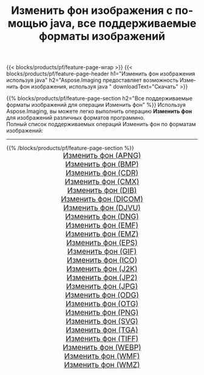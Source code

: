 ﻿---
title: Изменить фон изображения с помощью java, все поддерживаемые форматы изображений 
weight: 3920
url: /ru/java/change-background 
lang: ru
langdirlevel: 2
locales: zh-hans,ja,it,ru,de,es,fr,nl,id,lt,pl,pt,vi,tr,ko,zh-hant,ar,hi,th,sv,cs,uk,he
description: Используя Aspose.Imaging, вы можете легко Изменить фон изображения используя java
---

{{< blocks/products/pf/feature-page-wrap >}}
{{< blocks/products/pf/feature-page-header h1="Изменить фон изображения используя java" h2="Aspose.Imaging предоставляет возможность Изменить фон изображения, используя java " downloadText="Скачать" >}}


{{% blocks/products/pf/feature-page-section  h2="Все поддерживаемые форматы изображений для операции Изменить фон" %}}
Используя Aspose.Imaging, вы можете легко выполнить операцию **Изменить фон** для изображений различных форматов программно.
<br/>
Полный список поддерживаемых операций Изменить фон по форматам изображений:
<hr/>
{{% /blocks/products/pf/feature-page-section %}}
<div class="container-fluid productfamilypage bg-gray">
    <div class="convertypes bg-gray agp-content section">
        <div class="container">
		<div class="row other-converters" style="gap: 10px;font-size: 19px;text-align:center;">
		    <div class='col-md-2 other-converter remove-lp remove-rp'><a href="/imaging/ru/java/change-background/apng" style="padding:15px;">Изменить фон (APNG)</a></div><div class='col-md-2 other-converter remove-lp remove-rp'><a href="/imaging/ru/java/change-background/bmp" style="padding:15px;">Изменить фон (BMP)</a></div><div class='col-md-2 other-converter remove-lp remove-rp'><a href="/imaging/ru/java/change-background/cdr" style="padding:15px;">Изменить фон (CDR)</a></div><div class='col-md-2 other-converter remove-lp remove-rp'><a href="/imaging/ru/java/change-background/cmx" style="padding:15px;">Изменить фон (CMX)</a></div><div class='col-md-2 other-converter remove-lp remove-rp'><a href="/imaging/ru/java/change-background/dib" style="padding:15px;">Изменить фон (DIB)</a></div><div class='col-md-2 other-converter remove-lp remove-rp'><a href="/imaging/ru/java/change-background/dicom" style="padding:15px;">Изменить фон (DICOM)</a></div><div class='col-md-2 other-converter remove-lp remove-rp'><a href="/imaging/ru/java/change-background/djvu" style="padding:15px;">Изменить фон (DJVU)</a></div><div class='col-md-2 other-converter remove-lp remove-rp'><a href="/imaging/ru/java/change-background/dng" style="padding:15px;">Изменить фон (DNG)</a></div><div class='col-md-2 other-converter remove-lp remove-rp'><a href="/imaging/ru/java/change-background/emf" style="padding:15px;">Изменить фон (EMF)</a></div><div class='col-md-2 other-converter remove-lp remove-rp'><a href="/imaging/ru/java/change-background/emz" style="padding:15px;">Изменить фон (EMZ)</a></div><div class='col-md-2 other-converter remove-lp remove-rp'><a href="/imaging/ru/java/change-background/eps" style="padding:15px;">Изменить фон (EPS)</a></div><div class='col-md-2 other-converter remove-lp remove-rp'><a href="/imaging/ru/java/change-background/gif" style="padding:15px;">Изменить фон (GIF)</a></div><div class='col-md-2 other-converter remove-lp remove-rp'><a href="/imaging/ru/java/change-background/ico" style="padding:15px;">Изменить фон (ICO)</a></div><div class='col-md-2 other-converter remove-lp remove-rp'><a href="/imaging/ru/java/change-background/j2k" style="padding:15px;">Изменить фон (J2K)</a></div><div class='col-md-2 other-converter remove-lp remove-rp'><a href="/imaging/ru/java/change-background/jp2" style="padding:15px;">Изменить фон (JP2)</a></div><div class='col-md-2 other-converter remove-lp remove-rp'><a href="/imaging/ru/java/change-background/jpg" style="padding:15px;">Изменить фон (JPG)</a></div><div class='col-md-2 other-converter remove-lp remove-rp'><a href="/imaging/ru/java/change-background/odg" style="padding:15px;">Изменить фон (ODG)</a></div><div class='col-md-2 other-converter remove-lp remove-rp'><a href="/imaging/ru/java/change-background/otg" style="padding:15px;">Изменить фон (OTG)</a></div><div class='col-md-2 other-converter remove-lp remove-rp'><a href="/imaging/ru/java/change-background/png" style="padding:15px;">Изменить фон (PNG)</a></div><div class='col-md-2 other-converter remove-lp remove-rp'><a href="/imaging/ru/java/change-background/svg" style="padding:15px;">Изменить фон (SVG)</a></div><div class='col-md-2 other-converter remove-lp remove-rp'><a href="/imaging/ru/java/change-background/tga" style="padding:15px;">Изменить фон (TGA)</a></div><div class='col-md-2 other-converter remove-lp remove-rp'><a href="/imaging/ru/java/change-background/tiff" style="padding:15px;">Изменить фон (TIFF)</a></div><div class='col-md-2 other-converter remove-lp remove-rp'><a href="/imaging/ru/java/change-background/webp" style="padding:15px;">Изменить фон (WEBP)</a></div><div class='col-md-2 other-converter remove-lp remove-rp'><a href="/imaging/ru/java/change-background/wmf" style="padding:15px;">Изменить фон (WMF)</a></div><div class='col-md-2 other-converter remove-lp remove-rp'><a href="/imaging/ru/java/change-background/wmz" style="padding:15px;">Изменить фон (WMZ)</a></div>
                </div>
        </div>
    </div>
</div>
<br/>
